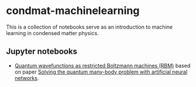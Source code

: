 # condmat-machinelearning

This is a collection of notebooks serve as an introduction to machine learning in condensed matter physics.

## Jupyter notebooks
 -  [Quantum wavefunctions as restricted Boltzmann machines (RBM)](./RBM-wavefns.ipynb)
     based on paper [Solving the quantum many-body problem with artificial neural networks](http://doi.org/10.1126/science.aag2302).
